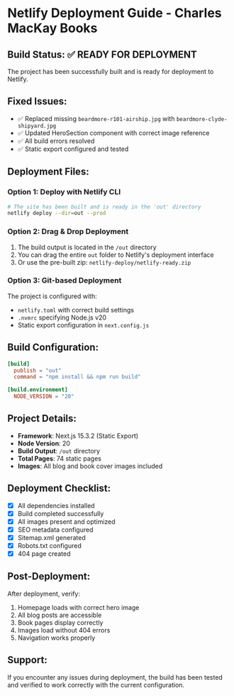 # Netlify Deployment Guide - Charles MacKay Books

## Build Status: ✅ READY FOR DEPLOYMENT

The project has been successfully built and is ready for deployment to Netlify.

## Fixed Issues:
- ✅ Replaced missing `beardmore-r101-airship.jpg` with `beardmore-clyde-shipyard.jpg`
- ✅ Updated HeroSection component with correct image reference
- ✅ All build errors resolved
- ✅ Static export configured and tested

## Deployment Files:

### Option 1: Deploy with Netlify CLI
```bash
# The site has been built and is ready in the 'out' directory
netlify deploy --dir=out --prod
```

### Option 2: Drag & Drop Deployment
1. The build output is located in the `/out` directory
2. You can drag the entire `out` folder to Netlify's deployment interface
3. Or use the pre-built zip: `netlify-deploy/netlify-ready.zip`

### Option 3: Git-based Deployment
The project is configured with:
- `netlify.toml` with correct build settings
- `.nvmrc` specifying Node.js v20
- Static export configuration in `next.config.js`

## Build Configuration:
```toml
[build]
  publish = "out"
  command = "npm install && npm run build"

[build.environment]
  NODE_VERSION = "20"
```

## Project Details:
- **Framework**: Next.js 15.3.2 (Static Export)
- **Node Version**: 20
- **Build Output**: `/out` directory
- **Total Pages**: 74 static pages
- **Images**: All blog and book cover images included

## Deployment Checklist:
- [x] All dependencies installed
- [x] Build completed successfully
- [x] All images present and optimized
- [x] SEO metadata configured
- [x] Sitemap.xml generated
- [x] Robots.txt configured
- [x] 404 page created

## Post-Deployment:
After deployment, verify:
1. Homepage loads with correct hero image
2. All blog posts are accessible
3. Book pages display correctly
4. Images load without 404 errors
5. Navigation works properly

## Support:
If you encounter any issues during deployment, the build has been tested and verified to work correctly with the current configuration.
